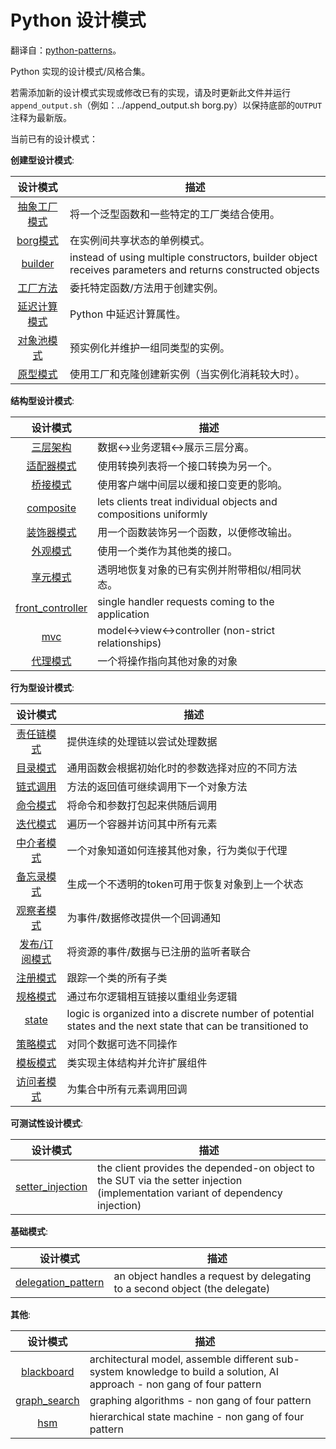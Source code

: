 Python 设计模式
===============

翻译自：[python-patterns](https://github.com/faif/python-patterns)。

Python 实现的设计模式/风格合集。

若需添加新的设计模式实现或修改已有的实现，请及时更新此文件并运行`append_output.sh`（例如：../append_output.sh borg.py）以保持底部的`OUTPUT`注释为最新版。

当前已有的设计模式：

__创建型设计模式__:

| 设计模式 | 描述 |
|:-------:| ----------- |
| [抽象工厂模式](creational/abstract_factory.py) | 将一个泛型函数和一些特定的工厂类结合使用。 |
| [borg模式](creational/borg.py) | 在实例间共享状态的单例模式。 |
| [builder](creational/builder.py) | instead of using multiple constructors, builder object receives parameters and returns constructed objects |
| [工厂方法](creational/factory_method.py) | 委托特定函数/方法用于创建实例。 |
| [延迟计算模式](creational/lazy_evaluation.py) | Python 中延迟计算属性。 |
| [对象池模式](creational/pool.py) | 预实例化并维护一组同类型的实例。|
| [原型模式](creational/prototype.py) | 使用工厂和克隆创建新实例（当实例化消耗较大时）。|

__结构型设计模式__:

| 设计模式 | 描述 |
|:-------:| ----------- |
| [三层架构](structural/3-tier.py) | 数据<->业务逻辑<->展示三层分离。|
| [适配器模式](structural/adapter.py) | 使用转换列表将一个接口转换为另一个。|
| [桥接模式](structural/bridge.py) | 使用客户端中间层以缓和接口变更的影响。|
| [composite](structural/composite.py) | lets clients treat individual objects and compositions uniformly |
| [装饰器模式](structural/decorator.py) | 用一个函数装饰另一个函数，以便修改输出。|
| [外观模式](structural/facade.py) | 使用一个类作为其他类的接口。|
| [享元模式](structural/flyweight.py) | 透明地恢复对象的已有实例并附带相似/相同状态。|
| [front_controller](structural/front_controller.py) | single handler requests coming to the application |
| [mvc](structural/mvc.py) | model<->view<->controller (non-strict relationships) |
| [代理模式](structural/proxy.py) | 一个将操作指向其他对象的对象 |

__行为型设计模式__:

| 设计模式 | 描述 |
|:-------:| ----------- |
| [责任链模式](behavioral/chain.py) | 提供连续的处理链以尝试处理数据 |
| [目录模式](behavioral/catalog.py) | 通用函数会根据初始化时的参数选择对应的不同方法 |
| [链式调用](behavioral/chaining_method.py) | 方法的返回值可继续调用下一个对象方法 |
| [命令模式](behavioral/command.py) | 将命令和参数打包起来供随后调用 |
| [迭代模式](behavioral/iterator.py) | 遍历一个容器并访问其中所有元素 |
| [中介者模式](behavioral/mediator.py) | 一个对象知道如何连接其他对象，行为类似于代理 |
| [备忘录模式](behavioral/memento.py) | 生成一个不透明的token可用于恢复对象到上一个状态 |
| [观察者模式](behavioral/observer.py) | 为事件/数据修改提供一个回调通知 |
| [发布/订阅模式](behavioral/publish_subscribe.py) | 将资源的事件/数据与已注册的监听者联合 |
| [注册模式](behavioral/registry.py) | 跟踪一个类的所有子类 |
| [规格模式](behavioral/specification.py) | 通过布尔逻辑相互链接以重组业务逻辑 |
| [state](behavioral/state.py) | logic is organized into a discrete number of potential states and the next state that can be transitioned to |
| [策略模式](behavioral/strategy.py) | 对同个数据可选不同操作 |
| [模板模式](behavioral/template.py) | 类实现主体结构并允许扩展组件 |
| [访问者模式](behavioral/visitor.py) | 为集合中所有元素调用回调 |

__可测试性设计模式__:

| 设计模式 | 描述 |
|:-------:| ----------- |
| [setter_injection](dft/setter_injection.py) | the client provides the depended-on object to the SUT via the setter injection (implementation variant of dependency injection) |

__基础模式__:

| 设计模式 | 描述 |
|:-------:| ----------- |
| [delegation_pattern](fundamental/delegation_pattern.py) | an object handles a request by delegating to a second object (the delegate) |

__其他__:

| 设计模式 | 描述 |
|:-------:| ----------- |
| [blackboard](other/blackboard.py) | architectural model, assemble different sub-system knowledge to build a solution, AI approach - non gang of four pattern |
| [graph_search](other/graph_search.py) | graphing algorithms - non gang of four pattern |
| [hsm](other/hsm/hsm.py) | hierarchical state machine - non gang of four pattern |

